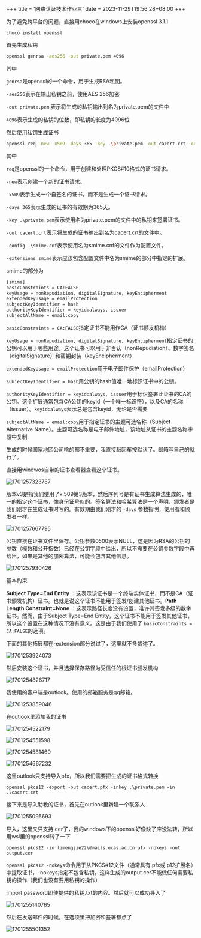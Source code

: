 +++
title = '网络认证技术作业三'
date = 2023-11-29T19:56:28+08:00
+++

为了避免跨平台的问题，直接用choco在windows上安装openssl 3.1.1

`choco install openssl`

首先生成私钥

```bash
openssl genrsa -aes256 -out private.pem 4096
```

其中

`genrsa`是openssl的一个命令，用于生成RSA私钥。

`-aes256`表示在输出私钥之前，使用AES 256加密

`-out private.pem` 表示将生成的私钥输出到名为private.pem的文件中

`4096`表示生成的私钥的位数，即私钥的长度为4096位

然后使用私钥生成证书

```sh
openssl req -new -x509 -days 365 -key .\private.pem -out cacert.crt -config .\smime.cnf -extensions smime
```

其中

`req`是openssl的一个命令，用于创建和处理PKCS#10格式的证书请求。

`-new`表示创建一个新的证书请求。

`-x509`表示生成一个自签名的证书，而不是生成一个证书请求。

`-days 365`表示生成的证书的有效期为365天。

`-key .\private.pem`表示使用名为private.pem的文件中的私钥来签署证书。

`-out cacert.crt`表示将生成的证书输出到名为cacert.crt的文件中。

`-config .\smime.cnf`表示使用名为smime.cnf的文件作为配置文件。

`-extensions smime`表示应该包含配置文件中名为smime的部分中指定的扩展。

smime的部分为

```bash
[smime]
basicConstraints = CA:FALSE
keyUsage = nonRepudiation, digitalSignature, keyEncipherment
extendedKeyUsage = emailProtection
subjectKeyIdentifier = hash
authorityKeyIdentifier = keyid:always, issuer
subjectAltName = email:copy
```

`basicConstraints = CA:FALSE`指定证书不能用作CA（证书颁发机构）

`keyUsage = nonRepudiation, digitalSignature, keyEncipherment`指定证书的公钥可以用于哪些用途。这个证书可以用于非否认（nonRepudiation）、数字签名（digitalSignature）和密钥封装（keyEncipherment）

`extendedKeyUsage = emailProtection`用于电子邮件保护（emailProtection）

`subjectKeyIdentifier = hash`用公钥的hash值唯一地标识证书中的公钥。

`authorityKeyIdentifier = keyid:always, issuer`用于标识签署此证书的CA的公钥。这个扩展通常包含CA公钥的keyid（一个唯一标识符），以及CA的名称（issuer）。`keyid:always`表示总是包含keyid，无论是否需要

`subjectAltName = email:copy`用于指定证书的主题可选名称（Subject Alternative Name）。主题可选名称是电子邮件地址，该地址从证书的主题名称字段中复制

生成的时候国家地区公司啥的都不重要，我直接敲回车按默认了。邮箱写自己的就行了。

直接用windwos自带的证书查看器查看这个证书。

![1701257323787](images/1701257323787.png)

版本v3是指我们使用了x.509第3版本，然后序列号是有证书生成算法生成的，唯一的指定这个证书，像身份证号似的。签名算法和哈希算法是一个声明，颁发者是我们刚才在生成证书时写的。有效期由我们刚才的 `-days` 参数指明，使用者和颁发者一样。

![1701257667795](images/1701257667795.png)

公钥直接在证书文件里保存。公钥参数0500表示NULL，这是因为RSA的公钥的参数（模数和公开指数）已经在公钥字段中给出，所以不需要在公钥参数字段中再给出，如果是其他的加密算法，可能会包含其他信息。

![1701257930426](images/1701257930426.png)

基本约束

**Subject Type=End Entity** ：这表示该证书是一个终端实体证书，而不是CA（证书颁发机构）证书。也就是说这个证书不能用于签发/创建其他证书。**Path Length Constraint=None** ：这表示路径长度没有设置，准许其签发多级的数字证书。然而，由于Subject Type=End Entity，这个证书不能用于签发其他证书，所以这个设置在这种情况下没有意义。这是由于我们使用了 `basicConstraints = CA:FALSE`的选项。

下面的其他拓展都在-extension部分说过了，这里就不多赘述了。

![1701253924073](images/1701253924073.png)

然后安装这个证书，并且选择保存路径为受信任的根证书颁发机构

![1701254826717](images/1701254826717.png)

我使用的客户端是outlook。使用的邮箱服务是qq邮箱。

![1701253859046](images/1701253859046.png)

在outlook里添加我的证书

![1701254522179](images/1701254522179.png)

![1701254551598](images/1701254551598.png)

![1701254581460](images/1701254581460.png)

![1701254667232](images/1701254667232.png)

这里outlook只支持导入pfx，所以我们需要把生成的证书格式转换

```
openssl pkcs12 -export -out cacert.pfx -inkey .\private.pem -in .\cacert.crt
```

接下来是导入助教的证书，首先在outlook里新建一个联系人

![1701255095693](images/1701255095693.png)

导入，这里又只支持.cer了，我的windows下的openssl好像缺了库没法转，所以用wsl里的openssl转了一下

```
openssl pkcs12 -in limengjie22\@mails.ucas.ac.cn.pfx -nokeys -out output.cer
```

`openssl pkcs12 -nokeys`命令用于从PKCS#12文件（通常具有.pfx或.p12扩展名）中提取证书，-nokeys指定不包含私钥，这样生成的output.cer不能做任何需要私钥的操作（我们也没有要用私钥的操作）

import password即使提供的私钥.txt的内容。然后就可以成功导入了

![1701255140765](images/1701255140765.png)

然后在发送邮件的时候，在选项里把加密和签署都点了

![1701255501352](images/1701255501352.png)